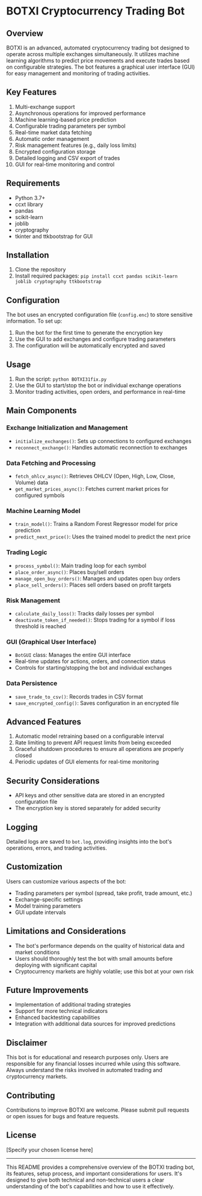 # BOTXI Cryptocurrency Trading Bot

## Overview

BOTXI is an advanced, automated cryptocurrency trading bot designed to operate across multiple exchanges simultaneously. It utilizes machine learning algorithms to predict price movements and execute trades based on configurable strategies. The bot features a graphical user interface (GUI) for easy management and monitoring of trading activities.

## Key Features

1. Multi-exchange support
2. Asynchronous operations for improved performance
3. Machine learning-based price prediction
4. Configurable trading parameters per symbol
5. Real-time market data fetching
6. Automatic order management
7. Risk management features (e.g., daily loss limits)
8. Encrypted configuration storage
9. Detailed logging and CSV export of trades
10. GUI for real-time monitoring and control

## Requirements

- Python 3.7+
- ccxt library
- pandas
- scikit-learn
- joblib
- cryptography
- tkinter and ttkbootstrap for GUI

## Installation

1. Clone the repository
2. Install required packages: `pip install ccxt pandas scikit-learn joblib cryptography ttkbootstrap`

## Configuration

The bot uses an encrypted configuration file (`config.enc`) to store sensitive information. To set up:

1. Run the bot for the first time to generate the encryption key
2. Use the GUI to add exchanges and configure trading parameters
3. The configuration will be automatically encrypted and saved

## Usage

1. Run the script: `python BOTXI31fix.py`
2. Use the GUI to start/stop the bot or individual exchange operations
3. Monitor trading activities, open orders, and performance in real-time

## Main Components

### Exchange Initialization and Management

- `initialize_exchanges()`: Sets up connections to configured exchanges
- `reconnect_exchange()`: Handles automatic reconnection to exchanges

### Data Fetching and Processing

- `fetch_ohlcv_async()`: Retrieves OHLCV (Open, High, Low, Close, Volume) data
- `get_market_prices_async()`: Fetches current market prices for configured symbols

### Machine Learning Model

- `train_model()`: Trains a Random Forest Regressor model for price prediction
- `predict_next_price()`: Uses the trained model to predict the next price

### Trading Logic

- `process_symbol()`: Main trading loop for each symbol
- `place_order_async()`: Places buy/sell orders
- `manage_open_buy_orders()`: Manages and updates open buy orders
- `place_sell_orders()`: Places sell orders based on profit targets

### Risk Management

- `calculate_daily_loss()`: Tracks daily losses per symbol
- `deactivate_token_if_needed()`: Stops trading for a symbol if loss threshold is reached

### GUI (Graphical User Interface)

- `BotGUI` class: Manages the entire GUI interface
- Real-time updates for actions, orders, and connection status
- Controls for starting/stopping the bot and individual exchanges

### Data Persistence

- `save_trade_to_csv()`: Records trades in CSV format
- `save_encrypted_config()`: Saves configuration in an encrypted file

## Advanced Features

1. Automatic model retraining based on a configurable interval
2. Rate limiting to prevent API request limits from being exceeded
3. Graceful shutdown procedures to ensure all operations are properly closed
4. Periodic updates of GUI elements for real-time monitoring

## Security Considerations

- API keys and other sensitive data are stored in an encrypted configuration file
- The encryption key is stored separately for added security

## Logging

Detailed logs are saved to `bot.log`, providing insights into the bot's operations, errors, and trading activities.

## Customization

Users can customize various aspects of the bot:

- Trading parameters per symbol (spread, take profit, trade amount, etc.)
- Exchange-specific settings
- Model training parameters
- GUI update intervals

## Limitations and Considerations

- The bot's performance depends on the quality of historical data and market conditions
- Users should thoroughly test the bot with small amounts before deploying with significant capital
- Cryptocurrency markets are highly volatile; use this bot at your own risk

## Future Improvements

- Implementation of additional trading strategies
- Support for more technical indicators
- Enhanced backtesting capabilities
- Integration with additional data sources for improved predictions

## Disclaimer

This bot is for educational and research purposes only. Users are responsible for any financial losses incurred while using this software. Always understand the risks involved in automated trading and cryptocurrency markets.

## Contributing

Contributions to improve BOTXI are welcome. Please submit pull requests or open issues for bugs and feature requests.

## License

[Specify your chosen license here]

---

This README provides a comprehensive overview of the BOTXI trading bot, its features, setup process, and important considerations for users. It's designed to give both technical and non-technical users a clear understanding of the bot's capabilities and how to use it effectively.
